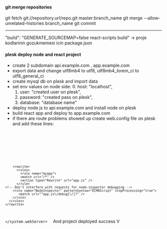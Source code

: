 #### git merge repositories
git fetch git://repository.url/repo.git master:branch_name
git merge --allow-unrelated-histories branch_name
git commit

---------

"build": "GENERATE_SOURCEMAP=false react-scripts build" -> proje kodlarinin gozukmemesi icin package.json

#### plesk deploy node and react project
- create 2 subdomain api.example.com , app.example.com
- export data and change utf8mb4 to utf8, utf8mb4_lorem_ci to utf8_general_ci
- create mysql db on plesk and import data
- set env values on node side:
    0. host: "localhost",
    1. user: "created user on plesk",
    2. password: "created pass on plesk",
    3. database: "database name"
- deploy node js to api.example.com and install node on plesk
- build react app and deploy to app.example.com
- if there are route problems showed up create web.config file on plesk and add these lines:
<code>
  <configuration>
      <system.webServer>
        <handlers>
          <add name="iisnode" path="app.js" verb="*" modules="iisnode" />
        </handlers>
    
        <rewrite>
          <rules>
            <rule name="myapp">
            <match url="/*" />
            <action type="Rewrite" url="app.js" />
          </rule>
    <!-- Don't interfere with requests for node-inspector debugging -->
        <rule name="NodeInspector" patternSyntax="ECMAScript" stopProcessing="true">
           <match url="^app.js\/debug[\/]?" />
        </rule>    
      </rules>   
    </rewrite>  
  </system.webServer>
 </configuration>
</code>
And project deployed success V
